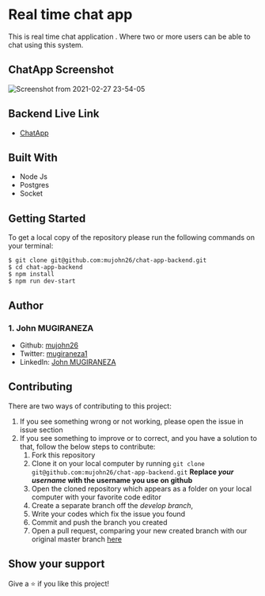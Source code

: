 # Real time chat app
This is real time chat application . Where two or more users can be able to chat using this system.

## ChatApp Screenshot
![Screenshot from 2021-02-27 23-54-05](https://user-images.githubusercontent.com/52497006/109401517-ebcb0a80-7957-11eb-87c4-09e636ebc752.png)

## Backend Live Link
- [ChatApp](https://chat-app-mujohn.herokuapp.com)

## Built With
- Node Js
- Postgres
- Socket

## Getting Started
To get a local copy of the repository please run the following commands on your terminal:
```
$ git clone git@github.com:mujohn26/chat-app-backend.git
$ cd chat-app-backend
$ npm install
$ npm run dev-start
```


## Author

### 1. John MUGIRANEZA
* Github: [mujohn26](https://github.com/mujohn26)
* Twitter: [mugiraneza1](https://twitter.com/mugiraneza1)
* LinkedIn: [John MUGIRANEZA](https://www.linkedin.com/in/john-mugiraneza/)

## Contributing
There are two ways of contributing to this project:

1. If you see something wrong or not working, please open the issue in issue section
2. If you see something to improve or to correct, and you have a solution to that, follow the below steps to contribute:
    1. Fork this repository
    2. Clone it on your local computer by running `git clone git@github.com:mujohn26/chat-app-backend.git` __Replace *your username* with the username you use on github__
    3. Open the cloned repository which appears as a folder on your local computer with your favorite code editor
    4. Create a separate branch off the *develop branch*,
    5. Write your codes which fix the issue you found
    6. Commit and push the branch you created
    7. Open a pull request, comparing your new created branch with our original master branch [here](https://github.com/mujohn26/chat-app-backend/pulls)

## Show your support

Give a ⭐️ if you like this project!

